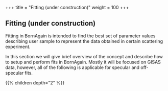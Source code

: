 +++
title = "Fitting (under construction)"
weight = 100
+++

## Fitting (under construction)

Fitting in BornAgain is intended to find the best set of parameter values
describing user sample to represent the data obtained in
certain scattering experiment.

In this section we will give brief overview of the concept and describe how to setup and perform fits in BornAgain.
Mostly it will be focused on GISAS data, however, all of the following is applicable for specular and off-specular fits.

{{% children depth="2" %}}
